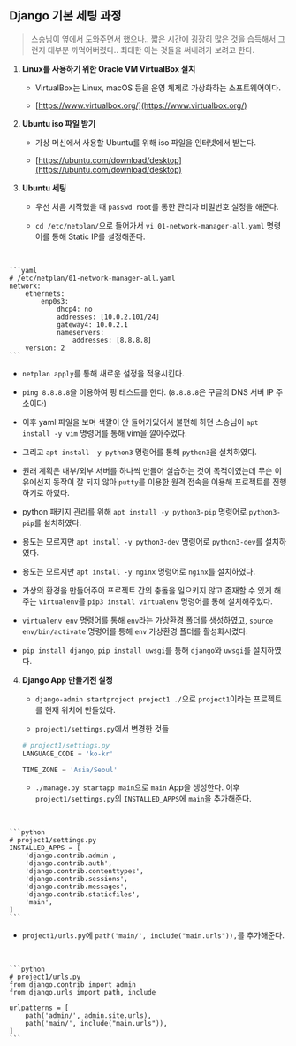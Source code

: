 ## Django 기본 세팅 과정

> 스승님이 옆에서 도와주면서 했으나.. 짧은 시간에 굉장히 많은 것을 습득해서 그런지 대부분 까먹어버렸다.. 최대한 아는 것들을 써내려가 보려고 한다.

1. **Linux를 사용하기 위한 Oracle VM VirtualBox 설치**

   - VirtualBox는 Linux, macOS 등을 운영 체제로 가상화하는 소프트웨어이다.	

   - [https://www.virtualbox.org/](https://www.virtualbox.org/)

2. **Ubuntu iso 파일 받기**

   - 가상 머신에서 사용할 Ubuntu를 위해 iso 파일을 인터넷에서 받는다.

   - [https://ubuntu.com/download/desktop](https://ubuntu.com/download/desktop)

3. **Ubuntu 세팅**

   - 우선 처음 시작했을 때 `passwd root`를 통한 관리자 비밀번호 설정을 해준다.

   - `cd /etc/netplan/`으로 들어가서 `vi 01-network-manager-all.yaml` 명령어를 통해 Static IP를 설정해준다.
<br>


    ```yaml
    # /etc/netplan/01-network-manager-all.yaml
    network:
        ethernets:
            enp0s3:
                dhcp4: no
                addresses: [10.0.2.101/24]
                gateway4: 10.0.2.1
                nameservers:
                    addresses: [8.8.8.8]
        version: 2
    ```

   - `netplan apply`를 통해 새로운 설정을 적용시킨다.

   - `ping 8.8.8.8`을 이용하여 핑 테스트를 한다. (`8.8.8.8`은 구글의 DNS 서버 IP 주소이다)

   - 이후 yaml 파일을 보며 색깔이 안 들어가있어서 불편해 하던 스승님이 `apt install -y vim` 명령어를 통해 vim을 깔아주었다.

   - 그리고 `apt install -y python3` 명령어를 통해 `python3`을 설치하였다.

   - 원래 계획은 내부/외부 서버를 하나씩 만들어 실습하는 것이 목적이였는데 무슨 이유에선지 동작이 잘 되지 않아 `putty`를 이용한 원격 접속을 이용해 프로젝트를 진행하기로 하였다.

   - python 패키지 관리를 위해 `apt install -y python3-pip` 명령어로 `python3-pip`를 설치하였다.
  
   - 용도는 모르지만 `apt install -y python3-dev` 명령어로 `python3-dev`를 설치하였다. 

   - 용도는 모르지만 `apt install -y nginx` 명령어로 `nginx`를 설치하였다.

   - 가상의 환경을 만들어주어 프로젝트 간의 충돌을 일으키지 않고 존재할 수 있게 해주는 `Virtualenv`를 `pip3 install virtualenv` 명령어를 통해 설치해주었다.

   - `virtualenv env` 명령어를 통해 `env`라는 가상환경 폴더를 생성하였고, `source env/bin/activate` 명렁어를 통해 `env` 가상환경 폴더를 활성화시켰다.

   - `pip install django`, `pip install uwsgi`를 통해 `django`와 `uwsgi`를 설치하였다.

4. **Django App 만들기전 설정**

   - `django-admin startproject project1 ./`으로 `project1`이라는 프로젝트를 현재 위치에 만들었다.

   - `project1/settings.py`에서 변경한 것들

    ```python
    # project1/settings.py
    LANGUAGE_CODE = 'ko-kr'

    TIME_ZONE = 'Asia/Seoul'
    ```

   - `./manage.py startapp main`으로 `main` App을 생성한다. 이후 `project1/settings.py`의 `INSTALLED_APPS`에 `main`을 추가해준다.
<br>


    ```python
    # project1/settings.py
    INSTALLED_APPS = [
        'django.contrib.admin',
        'django.contrib.auth',
        'django.contrib.contenttypes',
        'django.contrib.sessions',
        'django.contrib.messages',
        'django.contrib.staticfiles',
        'main',
    ]
    ```

   - `project1/urls.py`에 `path('main/', include("main.urls")),`를 추가해준다.
<br>


    ```python
    # project1/urls.py
    from django.contrib import admin
    from django.urls import path, include

    urlpatterns = [
        path('admin/', admin.site.urls),
        path('main/', include("main.urls")),
    ]
    ```